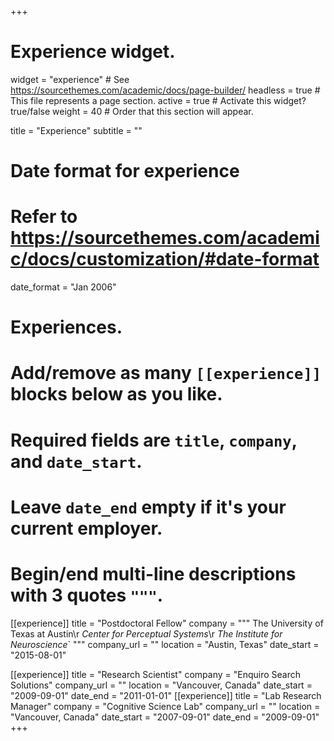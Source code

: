 +++
# Experience widget.
widget = "experience"  # See https://sourcethemes.com/academic/docs/page-builder/
headless = true  # This file represents a page section.
active = true  # Activate this widget? true/false
weight = 40  # Order that this section will appear.

title = "Experience"
subtitle = ""

# Date format for experience
#   Refer to https://sourcethemes.com/academic/docs/customization/#date-format
date_format = "Jan 2006"

# Experiences.
#   Add/remove as many `[[experience]]` blocks below as you like.
#   Required fields are `title`, `company`, and `date_start`.
#   Leave `date_end` empty if it's your current employer.
#   Begin/end multi-line descriptions with 3 quotes `"""`.
[[experience]]
  title = "Postdoctoral Fellow"
  company = """
The University of Texas at Austin\r
*Center for Perceptual Systems*\r 
*The Institute for Neuroscience*`
"""
  company_url = ""
  location = "Austin, Texas"
  date_start = "2015-08-01"

[[experience]]
  title = "Research Scientist"
  company = "Enquiro Search Solutions"
  company_url = ""
  location = "Vancouver, Canada"
  date_start = "2009-09-01"
  date_end   = "2011-01-01"
[[experience]]
  title = "Lab Research Manager"
  company = "Cognitive Science Lab"
  company_url = ""
  location = "Vancouver, Canada"
  date_start = "2007-09-01"
  date_end   = "2009-09-01"
+++
